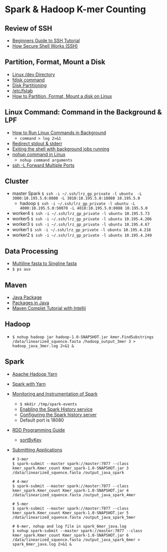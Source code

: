 # Spark & Hadoop K-mer Counting

## Review of SSH

* [Beginners Guide to SSH Tutorial](https://www.youtube.com/watch?v=v45p_kJV9i4)
* [How Secure Shell Works (SSH)](https://www.youtube.com/watch?v=ORcvSkgdA58)

## Partition, Format, Mount a Disk

* [Linux /dev Directory](https://tldp.org/LDP/Linux-Filesystem-Hierarchy/html/dev.html)
* [fdisk command](https://www.geeksforgeeks.org/fdisk-command-in-linux-with-examples/#:~:text=fdisk%20also%20known%20as%20format,using%20the%20dialog%2Ddriven%20interface.)
* [Disk Partitioning](https://en.wikipedia.org/wiki/Disk_partitioning)
* [/etc/fstab](https://www.redhat.com/sysadmin/etc-fstab#:~:text=Your%20Linux%20system's%20filesystem%20table,Consider%20USB%20drives%2C%20for%20example.)
* [How to Partition, Format, Mount a disk on Linux](https://www.tecklyfe.com/how-to-partition-format-and-mount-a-disk-on-ubuntu-20-04/)

## Linux Command: Command in the Background & LPF

* [How to Run Linux Commands in Background](https://linuxize.com/post/how-to-run-linux-commands-in-background/)
  * `command > log 2>&1`
* [Redirect stdout & stderr](https://askubuntu.com/questions/625224/how-to-redirect-stderr-to-a-file)
* [Exiting the shell with background jobs running](https://www.ibm.com/docs/en/zos/2.2.0?topic=shells-exiting-shell-background-jobs-running)
* [nohup command in Linux](https://www.journaldev.com/27875/nohup-command-in-linux)
  * `nohup command arguments`
* [ssh -L Forward Multiple Ports](https://stackoverflow.com/questions/29936948/ssh-l-forward-multiple-ports)

## Cluster

* master Spark `$ ssh -i ~/.ssh/lrz_gp_private -l ubuntu  -L 3000:10.195.5.0:8080 -L 3010:10.195.5.0:18080 10.195.5.0`
  * hadoop `$ ssh -i ~/.ssh/lrz_gp_private -l ubuntu -L 4000:10.195.5.0:50070 -L 4010:10.195.5.0:8088 10.195.5.0 ` 
* worker4 `$ ssh -i ~/.ssh/lrz_gp_private -l ubuntu 10.195.5.73  `
* worker5 `$ ssh -i ~/.ssh/lrz_gp_private -l ubuntu 10.195.4.206`
* worker3 `$ ssh -i ~/.ssh/lrz_gp_private -l ubuntu 10.195.4.67`
* worker1 `$ ssh -i ~/.ssh/lrz_gp_private -l ubuntu 10.195.4.218`
* worker2 `$ ssh -i ~/.ssh/lrz_gp_private -l ubuntu 10.195.4.249`

## Data Processing

* [Multiline fasta to Singline fasta](https://www.biostars.org/p/9262/)
* `$ ps aux`

## Maven

* [Java Package](https://www.google.com.hk/search?q=package+in+java&newwindow=1&safe=strict&ei=n5u_YLXFI5zVmAWcm5K4Bw&oq=package+in+j&gs_lcp=Cgdnd3Mtd2l6EAMYADICCAAyAggAMgIIADICCAAyAggAMgIIADICCAAyAggAMgIIADICCAA6BQgAEJECOgUIABCxAzoLCC4QsQMQxwEQowI6BQguELEDOggILhCxAxCDAToOCC4QsQMQxwEQowIQkwI6AgguOggIABCxAxCDAToLCC4QsQMQgwEQkwI6BAgAEEM6BwgAELEDEEM6CAgAELEDEMkDOggILhDHARCjAjoFCAAQyQNQw8I0WKDqNGCI-TRoAHAAeACAAbcFiAHFJJIBCzAuNC4yLjIuMS40mAEAoAEBqgEHZ3dzLXdpesABAQ&sclient=gws-wiz)
* [Packages in Java](https://www.geeksforgeeks.org/packages-in-java/)
* [Maven Complet Tutorial with Intellij](https://www.youtube.com/watch?v=JhSBS2OpGdU)

## Hadoop

* `$ nohup hadoop jar hadoop-1.0-SNAPSHOT.jar kmer.FindSubstrings /data/linearized_squence.fasta /hadoop_output_3mer 3 > hadoop_java_3mer.log 2>&1 &`

## Spark

* [Apache Hadoop Yarn](https://hadoop.apache.org/docs/current/hadoop-yarn/hadoop-yarn-site/YARN.html)

* [Spark with Yarn](https://sujithjay.com/spark/with-yarn)

* [Monitoring and Instrumentation of Spark](https://spark.apache.org/docs/latest/monitoring.html)

  * `$ mkdir /tmp/spark-events`
  * [Enabling the Spark History service](https://www.ibm.com/docs/en/pasc/1.1.1?topic=ego-enabling-spark-history-service)
  * [Configuring the Spark history server](https://docs.datastax.com/en/dse/5.1/dse-dev/datastax_enterprise/spark/sparkConfiguringfHistoryServer.html)
  * Default port is 18080

* [RDD Programming Guide](https://spark.apache.org/docs/latest/rdd-programming-guide.html#resilient-distributed-datasets-rdds)

  * [sortByKey](https://spark.apache.org/docs/latest/api/python/reference/api/pyspark.RDD.sortByKey.html)

* [Submitting Applications](https://spark.apache.org/docs/latest/submitting-applications.html)

  ```
  # 3-mer
  $ spark-submit --master spark://master:7077 --class kmer_spark.Kmer_count Kmer_spark-1.0-SNAPSHOT.jar 3 /data/linearized_squence.fasta /output_java_spark
  
  # 4-mer
  $ spark-submit --master spark://master:7077 --class kmer_spark.Kmer_count Kmer_spark-1.0-SNAPSHOT.jar 4 /data/linearized_squence.fasta /output_java_spark_4mer
  
  # 5-mer
  $ spark-submit --master spark://master:7077 --class kmer_spark.Kmer_count Kmer_spark-1.0-SNAPSHOT.jar 5 /data/linearized_squence.fasta /output_java_spark_5mer
  
  # 6-mer, nohup and log file in spark_6mer_java.log
  $ nohup spark-submit --master spark://master:7077 --class kmer_spark.Kmer_count Kmer_spark-1.0-SNAPSHOT.jar 6 /data/linearized_squence.fasta /output_java_spark_6mer > spark_6mer_java.log 2>&1 &
  ```



